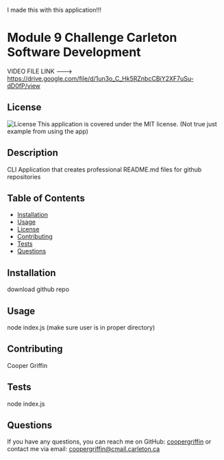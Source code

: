 I made this with this application!!!
# Module 9 Challenge Carleton Software Development

VIDEO FILE LINK ---> https://drive.google.com/file/d/1un3o_C_Hk5RZnbcCBiY2XF7uSu-dD0fP/view

## License
![License](https://img.shields.io/badge/license-MIT-brightgreen)
This application is covered under the MIT license. (Not true just example from using the app)

## Description
CLI Application that creates professional README.md files for github repositories

## Table of Contents
- [Installation](#installation)
- [Usage](#usage)
- [License](#license)
- [Contributing](#contributing)
- [Tests](#tests)
- [Questions](#questions)

## Installation
download github repo

## Usage
node index.js (make sure user is in proper directory)




## Contributing
Cooper Griffin 

## Tests
node index.js

## Questions
If you have any questions, you can reach me on GitHub: [coopergriffin](https://github.com/coopergriffin)
or contact me via email: coopergriffin@cmail.carleton.ca
